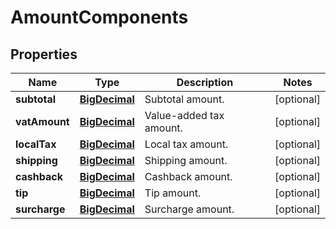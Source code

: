 

# AmountComponents

## Properties

Name | Type | Description | Notes
------------ | ------------- | ------------- | -------------
**subtotal** | [**BigDecimal**](BigDecimal.md) | Subtotal amount. |  [optional]
**vatAmount** | [**BigDecimal**](BigDecimal.md) | Value-added tax amount. |  [optional]
**localTax** | [**BigDecimal**](BigDecimal.md) | Local tax amount. |  [optional]
**shipping** | [**BigDecimal**](BigDecimal.md) | Shipping amount. |  [optional]
**cashback** | [**BigDecimal**](BigDecimal.md) | Cashback amount. |  [optional]
**tip** | [**BigDecimal**](BigDecimal.md) | Tip amount. |  [optional]
**surcharge** | [**BigDecimal**](BigDecimal.md) | Surcharge amount. |  [optional]



